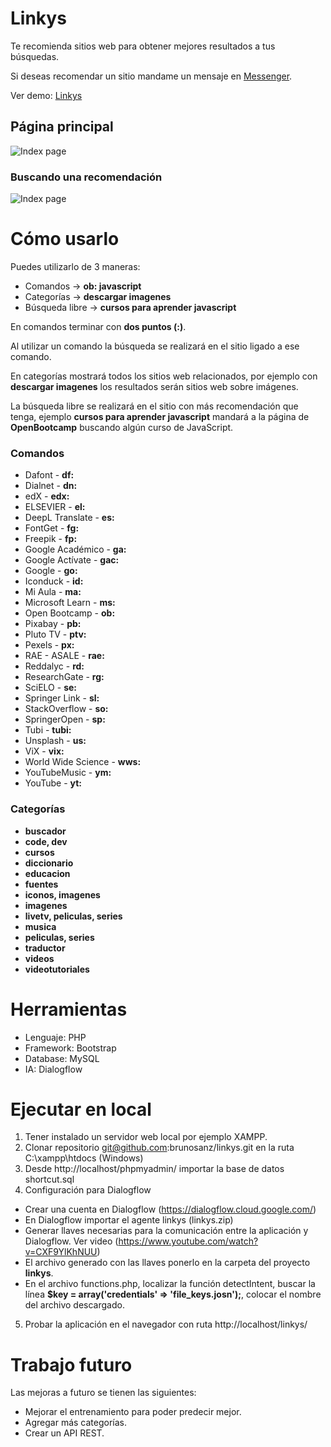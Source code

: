 # Linkys
Te recomienda sitios web para obtener mejores resultados a tus búsquedas.

Si deseas recomendar un sitio mandame un mensaje en [Messenger](http://m.me/rbrunosanz).

Ver demo: [Linkys](https://www.brunosanz.com/linkys/)

## Página principal

![Index page](https://www.brunosanz.com/wp-content/uploads/2022/10/linkys.jpg)

### Buscando una recomendación

![Index page](https://www.brunosanz.com/wp-content/uploads/2022/10/linkys_search.jpg)

# Cómo usarlo

Puedes utilizarlo de 3 maneras:

- Comandos -> **ob: javascript**
- Categorías -> **descargar imagenes**
- Búsqueda libre -> **cursos para aprender javascript**

En comandos terminar con **dos puntos (:)**.

Al utilizar un comando la búsqueda se realizará en el sitio ligado a ese comando.

En categorías mostrará todos los sitios web relacionados, por ejemplo con **descargar imagenes** los resultados serán sitios web sobre imágenes.

La búsqueda libre se realizará en el sitio con más recomendación que tenga, ejemplo **cursos para aprender javascript** mandará a la página de **OpenBootcamp** buscando algún curso de JavaScript.

### Comandos

- Dafont - **df:**
- Dialnet - **dn:**
- edX - **edx:**
- ELSEVIER - **el:**
- DeepL Translate - **es:**
- FontGet - **fg:**
- Freepik - **fp:**
- Google Académico - **ga:**
- Google Actívate - **gac:**
- Google - **go:**
- Iconduck - **id:**
- Mi Aula - **ma:**
- Microsoft Learn - **ms:**
- Open Bootcamp - **ob:**
- Pixabay - **pb:**
- Pluto TV - **ptv:**
- Pexels - **px:**
- RAE - ASALE - **rae:**
- Reddalyc - **rd:**
- ResearchGate - **rg:**
- SciELO - **se:**
- Springer Link - **sl:**
- StackOverflow - **so:**
- SpringerOpen - **sp:**
- Tubi - **tubi:**
- Unsplash - **us:**
- ViX - **vix:**
- World Wide Science - **wws:**
- YouTubeMusic - **ym:**
- YouTube - **yt:**

### Categorías

- **buscador**
- **code, dev**
- **cursos**
- **diccionario**
- **educacion**
- **fuentes**
- **iconos, imagenes**
- **imagenes**
- **livetv, peliculas, series**
- **musica**
- **peliculas, series**
- **traductor**
- **videos**
- **videotutoriales**

# Herramientas

- Lenguaje: PHP
- Framework: Bootstrap
- Database: MySQL
- IA: Dialogflow

# Ejecutar en local

1. Tener instalado un  servidor web local por ejemplo XAMPP.
2. Clonar repositorio git@github.com:brunosanz/linkys.git en la ruta C:\xampp\htdocs (Windows)
3. Desde http://localhost/phpmyadmin/ importar la base de datos shortcut.sql
4. Configuración para Dialogflow 
  - Crear una cuenta en Dialogflow (https://dialogflow.cloud.google.com/)
  - En Dialogflow importar el agente linkys (linkys.zip)
  - Generar llaves necesarias para la comunicación entre la aplicación y Dialogflow. Ver video (https://www.youtube.com/watch?v=CXF9YlKhNUU)
  - El archivo generado con las  llaves ponerlo en la carpeta del proyecto **linkys**.
  - En el archivo functions.php, localizar la función detectIntent, buscar la línea **$key = array('credentials' => 'file_keys.josn');**, colocar el nombre del archivo descargado.
5. Probar la aplicación en el navegador con ruta http://localhost/linkys/
 
 # Trabajo futuro
 
 Las mejoras a futuro se tienen las siguientes:
 - Mejorar el entrenamiento para poder predecir mejor.
 - Agregar más categorías.
 - Crear un API REST.
